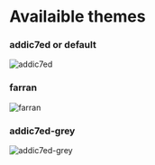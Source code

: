 # Availaible themes

### addic7ed or default
![addic7ed](https://cloud.githubusercontent.com/assets/10502887/24963354/a18f7c74-1f9e-11e7-8600-4047d5bfd3f6.png)

### farran
![farran](https://cloud.githubusercontent.com/assets/10502887/24963353/a18bc3c2-1f9e-11e7-9bf8-acf900ed37c6.png)

### addic7ed-grey
![addic7ed-grey](https://cloud.githubusercontent.com/assets/10502887/24963351/a1876cd2-1f9e-11e7-8a92-a9a095f1f464.png)
